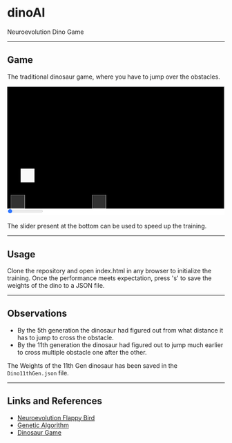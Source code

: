 # dinoAI
Neuroevolution Dino Game  

---

## Game  
The traditional dinosaur game, where you have to jump over the obstacles.

![Game](Image/SS_dino.PNG)  

The slider present at the bottom can be used to speed up the training.

---

## Usage  
Clone the repository and open index.html in any browser to initialize the training.
Once the performance meets expectation, press 's' to save the weights of the dino to a JSON file.  

---

## Observations
* By the 5th generation the dinosaur had figured out from what distance it has to jump to cross the obstacle.
* By the 11th generation the dinosaur had figured out to jump much earlier to cross multiple obstacle one after the other.

The Weights of the 11th Gen dinosaur has been saved in the ```Dino11thGen.json``` file.

---

## Links and References
* [Neuroevolution Flappy Bird](https://www.youtube.com/playlist?list=PLRqwX-V7Uu6Yd3975YwxrR0x40XGJ_KGO)
* [Genetic Algorithm](https://www.youtube.com/playlist?list=PLRqwX-V7Uu6bJM3VgzjNV5YxVxUwzALHV)
* [Dinosaur Game](https://youtu.be/l0HoJHc-63Q)

